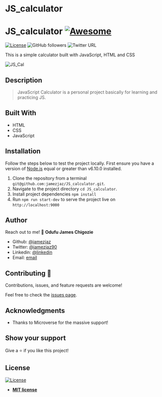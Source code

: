 # JS_calculator

# JS_calculator [![Awesome](https://cdn.rawgit.com/sindresorhus/awesome/d7305f38d29fed78fa85652e3a63e154dd8e8829/media/badge.svg)](https://github.com/jamezjaz/JS_calculator)

[![License](https://img.shields.io/badge/License-MIT-green.svg)]()
![GitHub followers](https://img.shields.io/github/followers/Jamezjaz?label=jamezjaz&style=social)
![Twitter URL](https://img.shields.io/twitter/follow/jamezjaz90?label=Follow&style=social)

This is a simple calculator built with JavaScript, HTML and CSS

![JS_Cal](https://user-images.githubusercontent.com/57812000/96415454-3ff8fd80-11b4-11eb-85e7-fb59d9b776db.png)


## Description

> JavaScript Calculator is a personal project basically for learning and practicing JS.

## Built With

- HTML
- CSS
- JavaScript


## Installation
Follow the steps below to test the project locally. First ensure you have a version of [Node.js](http://nodejs.org/) equal or greater than v6.10.0 installed.

1. Clone the repository from a terminal `git@github.com:jamezjaz/JS_calculator.git`.
2. Navigate to the project directory `cd JS_calculator`.
3. Install project dependencies `npm install`
4. Run `npm run start-dev` to serve the project live on `http://localhost:9000`

## Author

Reach out to me!
👤 **Odufu James Chigozie**

- Github: [@jamezjaz](https://github.com/jamezjaz)
- Twitter: [@jamezjaz90](https://twitter.com/jamezjaz90)
- Linkedin: [@linkedin](https://www.linkedin.com/in/jamesgozieodufu/)
- Email: [email](jamezjaz@gmail.com)


## Contributing 🤝

Contributions, issues, and feature requests are welcome!

Feel free to check the [issues page](https://github.com/jamezjaz/JS_calculator/issues).

## Acknowledgments

- Thanks to Microverse for the massive support!

## Show your support

Give a ⭐️ if you like this project!

## License

[![License](http://img.shields.io/:license-mit-blue.svg?style=flat-square)](http://badges.mit-license.org)

- **[MIT license](http://opensource.org/licenses/mit-license.php)**